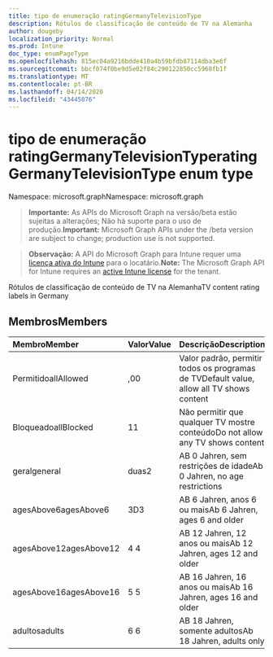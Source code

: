```yaml
---
title: tipo de enumeração ratingGermanyTelevisionType
description: Rótulos de classificação de conteúdo de TV na Alemanha
author: dougeby
localization_priority: Normal
ms.prod: Intune
doc_type: enumPageType
ms.openlocfilehash: 815ec04a9216bdde410a4b59bfdb87114dba3e6f
ms.sourcegitcommit: bbcf074f0be9d5e02f84c290122850cc5968fb1f
ms.translationtype: MT
ms.contentlocale: pt-BR
ms.lasthandoff: 04/14/2020
ms.locfileid: "43445076"
---
```

# <a name="ratinggermanytelevisiontype-enum-type"></a><span data-ttu-id="ed5ad-103">tipo de enumeração ratingGermanyTelevisionType</span><span class="sxs-lookup"><span data-stu-id="ed5ad-103">ratingGermanyTelevisionType enum type</span></span>

<span data-ttu-id="ed5ad-104">Namespace: microsoft.graph</span><span class="sxs-lookup"><span data-stu-id="ed5ad-104">Namespace: microsoft.graph</span></span>

> <span data-ttu-id="ed5ad-105">**Importante:** As APIs do Microsoft Graph na versão/beta estão sujeitas a alterações; Não há suporte para o uso de produção.</span><span class="sxs-lookup"><span data-stu-id="ed5ad-105">**Important:** Microsoft Graph APIs under the /beta version are subject to change; production use is not supported.</span></span>

> <span data-ttu-id="ed5ad-106">**Observação:** A API do Microsoft Graph para Intune requer uma [licença ativa do Intune](https://go.microsoft.com/fwlink/?linkid=839381) para o locatário.</span><span class="sxs-lookup"><span data-stu-id="ed5ad-106">**Note:** The Microsoft Graph API for Intune requires an [active Intune license](https://go.microsoft.com/fwlink/?linkid=839381) for the tenant.</span></span>

<span data-ttu-id="ed5ad-107">Rótulos de classificação de conteúdo de TV na Alemanha</span><span class="sxs-lookup"><span data-stu-id="ed5ad-107">TV content rating labels in Germany</span></span>

## <a name="members"></a><span data-ttu-id="ed5ad-108">Membros</span><span class="sxs-lookup"><span data-stu-id="ed5ad-108">Members</span></span>
|<span data-ttu-id="ed5ad-109">Membro</span><span class="sxs-lookup"><span data-stu-id="ed5ad-109">Member</span></span>|<span data-ttu-id="ed5ad-110">Valor</span><span class="sxs-lookup"><span data-stu-id="ed5ad-110">Value</span></span>|<span data-ttu-id="ed5ad-111">Descrição</span><span class="sxs-lookup"><span data-stu-id="ed5ad-111">Description</span></span>|
|:---|:---|:---|
|<span data-ttu-id="ed5ad-112">Permitido</span><span class="sxs-lookup"><span data-stu-id="ed5ad-112">allAllowed</span></span>|<span data-ttu-id="ed5ad-113">,0</span><span class="sxs-lookup"><span data-stu-id="ed5ad-113">0</span></span>|<span data-ttu-id="ed5ad-114">Valor padrão, permitir todos os programas de TV</span><span class="sxs-lookup"><span data-stu-id="ed5ad-114">Default value, allow all TV shows content</span></span>|
|<span data-ttu-id="ed5ad-115">Bloqueado</span><span class="sxs-lookup"><span data-stu-id="ed5ad-115">allBlocked</span></span>|<span data-ttu-id="ed5ad-116">1</span><span class="sxs-lookup"><span data-stu-id="ed5ad-116">1</span></span>|<span data-ttu-id="ed5ad-117">Não permitir que qualquer TV mostre conteúdo</span><span class="sxs-lookup"><span data-stu-id="ed5ad-117">Do not allow any TV shows content</span></span>|
|<span data-ttu-id="ed5ad-118">geral</span><span class="sxs-lookup"><span data-stu-id="ed5ad-118">general</span></span>|<span data-ttu-id="ed5ad-119">duas</span><span class="sxs-lookup"><span data-stu-id="ed5ad-119">2</span></span>|<span data-ttu-id="ed5ad-120">AB 0 Jahren, sem restrições de idade</span><span class="sxs-lookup"><span data-stu-id="ed5ad-120">Ab 0 Jahren, no age restrictions</span></span>|
|<span data-ttu-id="ed5ad-121">agesAbove6</span><span class="sxs-lookup"><span data-stu-id="ed5ad-121">agesAbove6</span></span>|<span data-ttu-id="ed5ad-122">3D</span><span class="sxs-lookup"><span data-stu-id="ed5ad-122">3</span></span>|<span data-ttu-id="ed5ad-123">AB 6 Jahren, anos 6 ou mais</span><span class="sxs-lookup"><span data-stu-id="ed5ad-123">Ab 6 Jahren, ages 6 and older</span></span>|
|<span data-ttu-id="ed5ad-124">agesAbove12</span><span class="sxs-lookup"><span data-stu-id="ed5ad-124">agesAbove12</span></span>|<span data-ttu-id="ed5ad-125">4 </span><span class="sxs-lookup"><span data-stu-id="ed5ad-125">4</span></span>|<span data-ttu-id="ed5ad-126">AB 12 Jahren, 12 anos ou mais</span><span class="sxs-lookup"><span data-stu-id="ed5ad-126">Ab 12 Jahren, ages 12 and older</span></span>|
|<span data-ttu-id="ed5ad-127">agesAbove16</span><span class="sxs-lookup"><span data-stu-id="ed5ad-127">agesAbove16</span></span>|<span data-ttu-id="ed5ad-128">5 </span><span class="sxs-lookup"><span data-stu-id="ed5ad-128">5</span></span>|<span data-ttu-id="ed5ad-129">AB 16 Jahren, 16 anos ou mais</span><span class="sxs-lookup"><span data-stu-id="ed5ad-129">Ab 16 Jahren, ages 16 and older</span></span>|
|<span data-ttu-id="ed5ad-130">adultos</span><span class="sxs-lookup"><span data-stu-id="ed5ad-130">adults</span></span>|<span data-ttu-id="ed5ad-131">6 </span><span class="sxs-lookup"><span data-stu-id="ed5ad-131">6</span></span>|<span data-ttu-id="ed5ad-132">AB 18 Jahren, somente adultos</span><span class="sxs-lookup"><span data-stu-id="ed5ad-132">Ab 18 Jahren, adults only</span></span>|



